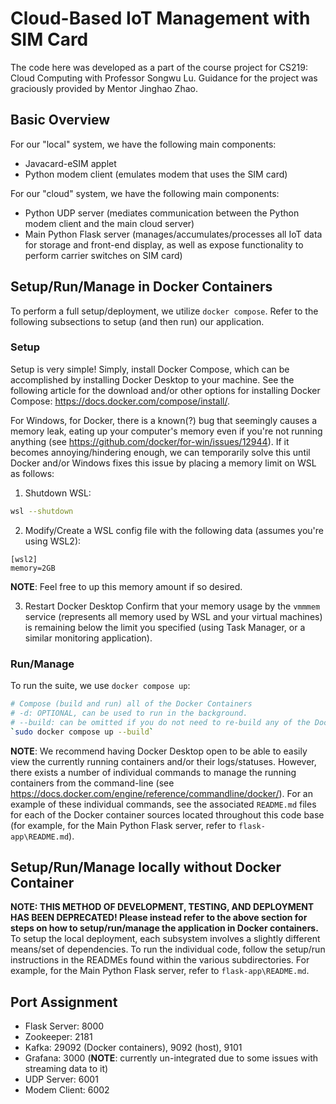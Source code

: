 # Cloud-Based IoT Management with SIM Card
The code here was developed as a part of the course project for CS219: Cloud Computing with Professor Songwu Lu. Guidance for the project was graciously provided by Mentor Jinghao Zhao.

## Basic Overview
For our "local" system, we have the following main components:
- Javacard-eSIM applet
- Python modem client (emulates modem that uses the SIM card)

For our "cloud" system, we have the following main components:
- Python UDP server (mediates communication between the Python modem client and the main cloud server)
- Main Python Flask server (manages/accumulates/processes all IoT data for storage and front-end display, as well as expose functionality to perform carrier switches on SIM card)

## Setup/Run/Manage in Docker Containers
To perform a full setup/deployment, we utilize `docker compose`. Refer to the following subsections to setup (and then run) our application.

### Setup
Setup is very simple! Simply, install Docker Compose, which can be accomplished by installing Docker Desktop to your machine. See the following article for the download and/or other options for installing Docker Compose: https://docs.docker.com/compose/install/.

For Windows, for Docker, there is a known(?) bug that seemingly causes a memory leak, eating up your computer's memory even if you're not running anything (see https://github.com/docker/for-win/issues/12944). If it becomes annoying/hindering enough, we can temporarily solve this until Docker and/or Windows fixes this issue by placing a memory limit on WSL as follows:

1. Shutdown WSL:
```bash
wsl --shutdown
```

2. Modify/Create a WSL config file with the following data (assumes you're using WSL2):
```
[wsl2]
memory=2GB
```
**NOTE**: Feel free to up this memory amount if so desired.

3. Restart Docker Desktop
Confirm that your memory usage by the `vmmmem` service (represents all memory used by WSL and your virtual machines) is remaining below the limit you specified (using Task Manager, or a similar monitoring application).

### Run/Manage
To run the suite, we use `docker compose up`:
```bash
# Compose (build and run) all of the Docker Containers
# -d: OPTIONAL, can be used to run in the background.
# --build: can be omitted if you do not need to re-build any of the Docker images (no code changes).
`sudo docker compose up --build`
```

**NOTE**: We recommend having Docker Desktop open to be able to easily view the currently running containers and/or their logs/statuses. However, there exists a number of individual commands to manage the running containers from the command-line (see https://docs.docker.com/engine/reference/commandline/docker/). For an example of these individual commands, see the associated `README.md` files for each of the Docker container sources located throughout this code base (for example, for the Main Python Flask server, refer to `flask-app\README.md`).

## Setup/Run/Manage locally without Docker Container
**NOTE: THIS METHOD OF DEVELOPMENT, TESTING, AND DEPLOYMENT HAS BEEN DEPRECATED! Please instead refer to the above section for steps on how to setup/run/manage the application in Docker containers.**
To setup the local deployment, each subsystem involves a slightly different means/set of dependencies. To run the individual code, follow the setup/run instructions in the READMEs found within the various subdirectories. For example, for the Main Python Flask server, refer to `flask-app\README.md`.

## Port Assignment
- Flask Server: 8000
- Zookeeper: 2181
- Kafka: 29092 (Docker containers), 9092 (host), 9101
- Grafana: 3000 (**NOTE**: currently un-integrated due to some issues with streaming data to it)
- UDP Server: 6001
- Modem Client: 6002
